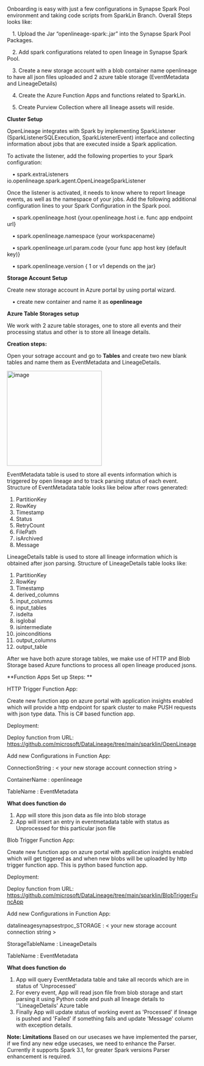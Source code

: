 Onboarding is easy with just a few configurations in Synapse Spark Pool environment and taking code scripts from SparkLin Branch.
Overall Steps looks like:

&emsp;1. Upload the Jar “openlineage-spark:.jar” into the Synapse Spark Pool Packages.

&emsp;2. Add spark configurations related to open lineage in Synapse Spark Pool.

&emsp;3. Create a new storage account with a blob container name openlineage to have all json files uploaded and 2 azure table storage (EventMetadata and LineageDetails)

&emsp;4. Create the Azure Function Apps and  functions related to SparkLin.

&emsp;5. Create Purview Collection where all lineage assets will reside.

**Cluster Setup**

OpenLineage integrates with Spark by implementing SparkListener (SparkListenerSQLExecution, SparkListenerEvent) interface and collecting information about jobs that are executed inside a Spark application.

To activate the listener, add the following properties to your Spark configuration: 

&emsp;•	spark.extraListeners	io.openlineage.spark.agent.OpenLineageSparkListener

Once the listener is activated, it needs to know where to report lineage events, as well as the namespace of your jobs. Add the following additional configuration lines to your Spark Configuration in the Spark pool.

&emsp;•	spark.openlineage.host                 {your.openlineage.host i.e. func app endpoint url}

&emsp;•	spark.openlineage.namespace            {your workspacename}

&emsp;•	spark.openlineage.url.param.code       {your func app host key (default key)}

&emsp;•	spark.openlineage.version              { 1 or v1 depends on the jar}


**Storage Account Setup**

Create new storage account in Azure portal by using portal wizard.

&emsp;• create new container and name it as **openlineage**


**Azure Table Storages setup**

We work with 2 azure table storages, one to store all events and their processing status and other is to store all lineage details.

**Creation steps:**

Open your sotrage account and go to **Tables** and create two new blank tables and name them as EventMetadata and LineageDetails.

<img width="248" alt="image" src="https://user-images.githubusercontent.com/123259339/214266628-8ce0ccc7-0811-481e-bc5d-ef97b7cf992a.png">


EventMetadata table is used to store all events information which is triggered by open lineage and to track parsing status of each event.
Structure of EventMetadata table looks like below after rows generated:
1. PartitionKey
2. RowKey
3. Timestamp
4. Status
5. RetryCount
6. FilePath
7. isArchived
8. Message

LineageDetails table is used to store all lineage information which is obtained after json parsing.
Structure of LineageDetails table looks like:
1. PartitionKey
2. RowKey
3. Timestamp
4. derived_columns
5. input_columns
6. input_tables
7. isdelta
8. isglobal
9. isintermediate
10. joinconditions
11. output_columns
12. output_table
 
After we have both azure storage tables, we make use of HTTP and Blob Storage based Azure functions to process all open lineage produced jsons.

**Function Apps Set up Steps: **

HTTP Trigger Function App:

Create new function app on azure portal with application insights enabled which will provide a http endpoint for spark cluster to make PUSH requests with json type data. This is C# based function app.

Deployment:

Deploy function from URL: https://github.com/microsoft/DataLineage/tree/main/sparklin/OpenLineage

Add new Configurations in Function App:

ConnectionString   :   < your new storage account connection string >

ContainerName      :   openlineage

TableName          :   EventMetadata

**What does function do**
1. App will store this json data as file into blob storage
2. App will insert an entry in eventmetadata table with status as Unprocessed for this particular json file

Blob Trigger Function App:

Create new function app on azure portal with application insights enabled which will get tiggered as and when new blobs will be uploaded by http trigger function app. This is python based function app.

Deployment:

Deploy function from URL: https://github.com/microsoft/DataLineage/tree/main/sparklin/BlobTriggerFuncApp

Add new Configurations in Function App:

datalineagesynapsestrpoc_STORAGE   :   < your new storage account connection string >

StorageTableName                   :   LineageDetails

TableName                          :   EventMetadata

**What does function do**
1. App will query EventMetadata table and take all records which are in status of 'Unprocessed'
2. For every event, App will read json file from blob storage and start parsing it using Python code and push all lineage details to ''LineageDetails' Azure table
3. Finally App will update status of working event as 'Processed' if lineage is pushed and 'Failed' if something fails and update 'Message' column with exception details.

**Note: Limitations**
Based on our usecases we have implemented the parser, if we find any new edge usecases, we need to enhance the Parser.
Currently it supports Spark 3.1, for greater Spark versions Parser enhancement is required.
